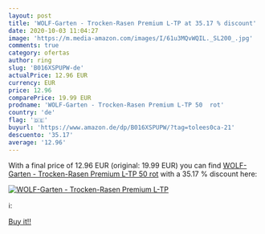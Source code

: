 ```yaml
---
layout: post
title: 'WOLF-Garten - Trocken-Rasen Premium L-TP at 35.17 % discount'
date: 2020-10-03 11:04:27
image: 'https://m.media-amazon.com/images/I/61u3MQvWQIL._SL200_.jpg'
comments: true
category: ofertas
author: ring
slug: 'B016XSPUPW-de'
actualPrice: 12.96 EUR
currency: EUR
price: 12.96
comparePrice: 19.99 EUR
prodname: 'WOLF-Garten - Trocken-Rasen Premium L-TP 50  rot'
country: 'de'
flag: '🇩🇪'
buyurl: 'https://www.amazon.de/dp/B016XSPUPW/?tag=tolees0ca-21'
descuento: '35.17'
average: '12.96'
---
```


With a final price of 12.96 EUR (original: 19.99 EUR) you can find [WOLF-Garten - Trocken-Rasen Premium L-TP 50  rot](https://www.amazon.de/dp/B016XSPUPW/?tag=tolees0ca-21) with a  35.17 % discount here:

[![WOLF-Garten - Trocken-Rasen Premium L-TP](https://m.media-amazon.com/images/I/61u3MQvWQIL._SL200_.jpg)](https://www.amazon.de/dp/B016XSPUPW/?tag=tolees0ca-21)

ℹ️:


[Buy it!!](https://www.amazon.de/dp/B016XSPUPW/?tag=tolees0ca-21)
